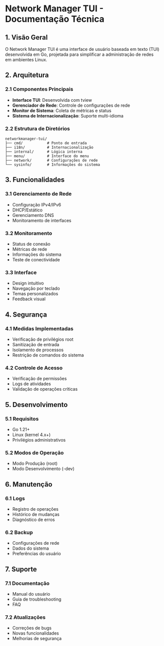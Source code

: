 
# Network Manager TUI - Documentação Técnica

## 1. Visão Geral
O Network Manager TUI é uma interface de usuário baseada em texto (TUI) desenvolvida em Go, projetada para simplificar a administração de redes em ambientes Linux.

## 2. Arquitetura

### 2.1 Componentes Principais
- **Interface TUI**: Desenvolvida com tview
- **Gerenciador de Rede**: Controle de configurações de rede
- **Monitor de Sistema**: Coleta de métricas e status
- **Sistema de Internacionalização**: Suporte multi-idioma

### 2.2 Estrutura de Diretórios
```
networkmanager-tui/
├── cmd/           # Ponto de entrada
├── i18n/          # Internacionalização
├── internal/      # Lógica interna
├── menu/          # Interface do menu
├── network/       # Configurações de rede
└── sysinfo/       # Informações do sistema
```

## 3. Funcionalidades

### 3.1 Gerenciamento de Rede
- Configuração IPv4/IPv6
- DHCP/Estático
- Gerenciamento DNS
- Monitoramento de interfaces

### 3.2 Monitoramento
- Status de conexão
- Métricas de rede
- Informações do sistema
- Teste de conectividade

### 3.3 Interface
- Design intuitivo
- Navegação por teclado
- Temas personalizados
- Feedback visual

## 4. Segurança

### 4.1 Medidas Implementadas
- Verificação de privilégios root
- Sanitização de entrada
- Isolamento de processos
- Restrição de comandos do sistema

### 4.2 Controle de Acesso
- Verificação de permissões
- Logs de atividades
- Validação de operações críticas

## 5. Desenvolvimento

### 5.1 Requisitos
- Go 1.21+
- Linux (kernel 4.x+)
- Privilégios administrativos

### 5.2 Modos de Operação
- Modo Produção (root)
- Modo Desenvolvimento (-dev)

## 6. Manutenção

### 6.1 Logs
- Registro de operações
- Histórico de mudanças
- Diagnóstico de erros

### 6.2 Backup
- Configurações de rede
- Dados do sistema
- Preferências do usuário

## 7. Suporte

### 7.1 Documentação
- Manual do usuário
- Guia de troubleshooting
- FAQ

### 7.2 Atualizações
- Correções de bugs
- Novas funcionalidades
- Melhorias de segurança
